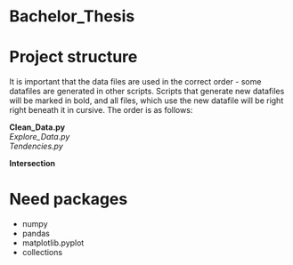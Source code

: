 # Bachelor_Thesis


# Project structure

It is important that the data files are used in the correct order - some datafiles are generated in other scripts. Scripts that generate new datafiles will be marked in bold, and all files, which use the new datafile will be right right beneath it in cursive. The order is as follows:

**Clean_Data.py** <br />
*Explore_Data.py* <br />
*Tendencies.py* <br />

**Intersection**




# Need packages

* numpy 
* pandas
* matplotlib.pyplot
* collections





